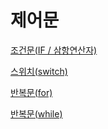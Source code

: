 # 제어문

[조건문(IF / 삼항연산자)](if.md)

[스위치(switch)](switch.md)

[반복문(for)](for.md)

[반복문(while)](while.md)
